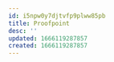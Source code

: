 ```yaml
---
id: i5npw0y7djtvfp9plww85pb
title: Proofpoint
desc: ''
updated: 1666119287857
created: 1666119287857
---
```

